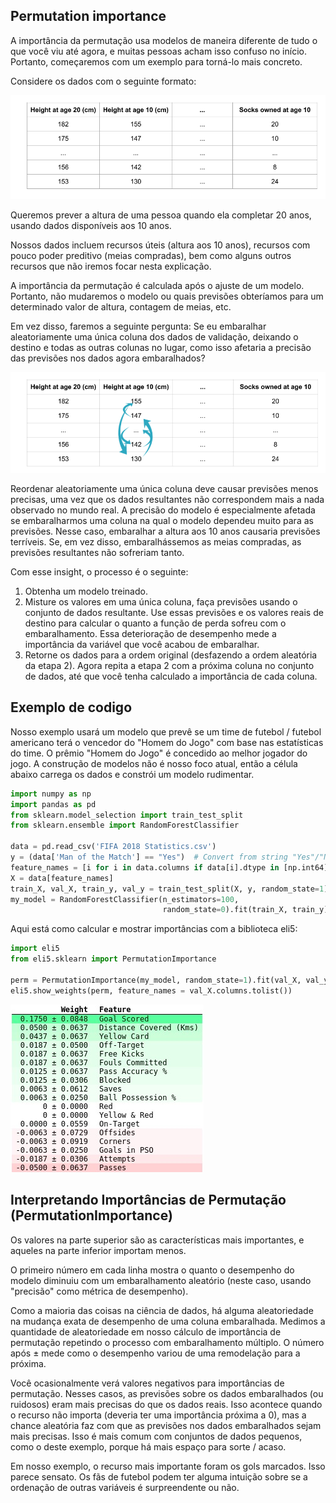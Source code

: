 ## Permutation importance
A importância da permutação usa modelos de maneira diferente de tudo o que você viu até agora, e muitas pessoas acham isso confuso no início. Portanto, começaremos com um exemplo para torná-lo mais concreto.

Considere os dados com o seguinte formato:

<img src="table.png">

Queremos prever a altura de uma pessoa quando ela completar 20 anos, usando dados disponíveis aos 10 anos.

Nossos dados incluem recursos úteis (altura aos 10 anos), recursos com pouco poder preditivo (meias compradas), bem como alguns outros recursos que não iremos focar nesta explicação.

A importância da permutação é calculada após o ajuste de um modelo. Portanto, não mudaremos o modelo ou quais previsões obteríamos para um determinado valor de altura, contagem de meias, etc.

Em vez disso, faremos a seguinte pergunta: Se eu embaralhar aleatoriamente uma única coluna dos dados de validação, deixando o destino e todas as outras colunas no lugar, como isso afetaria a precisão das previsões nos dados agora embaralhados?

<img src="table_shuffle.png">

Reordenar aleatoriamente uma única coluna deve causar previsões menos precisas, uma vez que os dados resultantes não correspondem mais a nada observado no mundo real. A precisão do modelo é especialmente afetada se embaralharmos uma coluna na qual o modelo dependeu muito para as previsões. Nesse caso, embaralhar a altura aos 10 anos causaria previsões terríveis. Se, em vez disso, embaralhássemos as meias compradas, as previsões resultantes não sofreriam tanto.

Com esse insight, o processo é o seguinte:
<ol>
<li>Obtenha um modelo treinado.</li>
<li>Misture os valores em uma única coluna, faça previsões usando o conjunto de dados resultante. Use essas previsões e os valores reais de destino para calcular o quanto a função de perda sofreu com o embaralhamento. Essa deterioração de desempenho mede a importância da variável que você acabou de embaralhar.</li>
<li>Retorne os dados para a ordem original (desfazendo a ordem aleatória da etapa 2). Agora repita a etapa 2 com a próxima coluna no conjunto de dados, até que você tenha calculado a importância de cada coluna.</li>
</ol>

## Exemplo de codigo

Nosso exemplo usará um modelo que prevê se um time de futebol / futebol americano terá o vencedor do "Homem do Jogo" com base nas estatísticas do time. O prêmio "Homem do Jogo" é concedido ao melhor jogador do jogo. A construção de modelos não é nosso foco atual, então a célula abaixo carrega os dados e constrói um modelo rudimentar.



```python
import numpy as np
import pandas as pd
from sklearn.model_selection import train_test_split
from sklearn.ensemble import RandomForestClassifier

data = pd.read_csv('FIFA 2018 Statistics.csv')
y = (data['Man of the Match'] == "Yes")  # Convert from string "Yes"/"No" to binary
feature_names = [i for i in data.columns if data[i].dtype in [np.int64]]
X = data[feature_names]
train_X, val_X, train_y, val_y = train_test_split(X, y, random_state=1)
my_model = RandomForestClassifier(n_estimators=100,
                                  random_state=0).fit(train_X, train_y)
```

Aqui está como calcular e mostrar importâncias com a biblioteca eli5:


```python
import eli5
from eli5.sklearn import PermutationImportance

perm = PermutationImportance(my_model, random_state=1).fit(val_X, val_y)
eli5.show_weights(perm, feature_names = val_X.columns.tolist())
```

<img src="importances.jpeg">



## Interpretando Importâncias de Permutação (PermutationImportance)

Os valores na parte superior são as características mais importantes, e aqueles na parte inferior importam menos.

O primeiro número em cada linha mostra o quanto o desempenho do modelo diminuiu com um embaralhamento aleatório (neste caso, usando "precisão" como métrica de desempenho).

Como a maioria das coisas na ciência de dados, há alguma aleatoriedade na mudança exata de desempenho de uma coluna embaralhada. Medimos a quantidade de aleatoriedade em nosso cálculo de importância de permutação repetindo o processo com embaralhamento múltiplo. O número após ± mede como o desempenho variou de uma remodelação para a próxima.

Você ocasionalmente verá valores negativos para importâncias de permutação. Nesses casos, as previsões sobre os dados embaralhados (ou ruidosos) eram mais precisas do que os dados reais. Isso acontece quando o recurso não importa (deveria ter uma importância próxima a 0), mas a chance aleatória faz com que as previsões nos dados embaralhados sejam mais precisas. Isso é mais comum com conjuntos de dados pequenos, como o deste exemplo, porque há mais espaço para sorte / acaso.

Em nosso exemplo, o recurso mais importante foram os gols marcados. Isso parece sensato. Os fãs de futebol podem ter alguma intuição sobre se a ordenação de outras variáveis ​​é surpreendente ou não.
